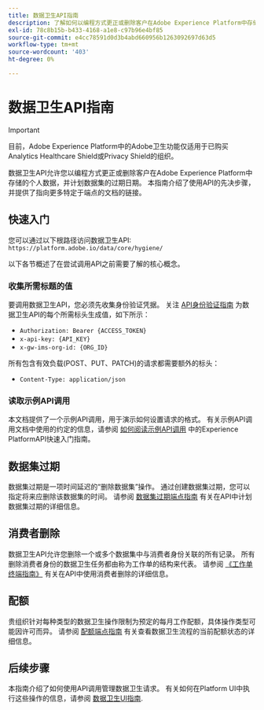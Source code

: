 ```yaml
---
title: 数据卫生API指南
description: 了解如何以编程方式更正或删除客户在Adobe Experience Platform中存储的个人数据。
exl-id: 78c8b15b-b433-4168-a1e8-c97b96e4bf85
source-git-commit: e4cc78591d0d3b4abd660956b1263092697d63d5
workflow-type: tm+mt
source-wordcount: '403'
ht-degree: 0%

---
```


# 数据卫生API指南

>[!IMPORTANT]
>
>目前，Adobe Experience Platform中的Adobe卫生功能仅适用于已购买Analytics Healthcare Shield或Privacy Shield的组织。

数据卫生API允许您以编程方式更正或删除客户在Adobe Experience Platform中存储的个人数据，并计划数据集的过期日期。 本指南介绍了使用API的先决步骤，并提供了指向更多特定于端点的文档的链接。

## 快速入门

您可以通过以下根路径访问数据卫生API: `https://platform.adobe.io/data/core/hygiene/`

以下各节概述了在尝试调用API之前需要了解的核心概念。

### 收集所需标题的值

要调用数据卫生API，您必须先收集身份验证凭据。 关注 [API身份验证指南](../../landing/api-authentication.md) 为数据卫生API的每个所需标头生成值，如下所示：

* `Authorization: Bearer {ACCESS_TOKEN}`
* `x-api-key: {API_KEY}`
* `x-gw-ims-org-id: {ORG_ID}`

所有包含有效负载(POST、PUT、PATCH)的请求都需要额外的标头：

* `Content-Type: application/json`

### 读取示例API调用

本文档提供了一个示例API调用，用于演示如何设置请求的格式。 有关示例API调用文档中使用的约定的信息，请参阅 [如何阅读示例API调用](../../landing/api-guide.md#sample-api) 中的Experience PlatformAPI快速入门指南。

## 数据集过期

数据集过期是一项时间延迟的“删除数据集”操作。 通过创建数据集过期，您可以指定将来应删除该数据集的时间。 请参阅 [数据集过期端点指南](./dataset-expiration.md) 有关在API中计划数据集过期的详细信息。

## 消费者删除

数据卫生API允许您删除一个或多个数据集中与消费者身份关联的所有记录。 所有删除消费者身份的数据卫生任务都由称为工作单的结构来代表。 请参阅 [《工作单终端指南》](./workorder.md) 有关在API中使用消费者删除的详细信息。

## 配额

贵组织针对每种类型的数据卫生操作限制为预定的每月工作配额，具体操作类型可能因许可而异。 请参阅 [配额端点指南](./quota.md) 有关查看数据卫生流程的当前配额状态的详细信息。

## 后续步骤

本指南介绍了如何使用API调用管理数据卫生请求。 有关如何在Platform UI中执行这些操作的信息，请参阅 [数据卫生UI指南](../ui/overview.md).
